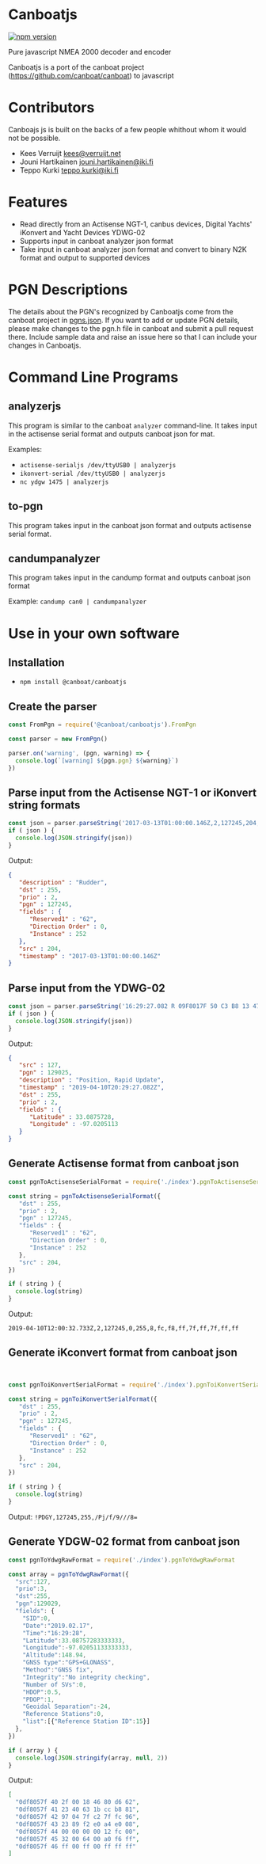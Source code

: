 # Canboatjs



[![npm version](https://img.shields.io/npm/v/@canboat/canboatjs.svg)](https://www.npmjs.com/@canboat/canboatjs)

Pure javascript NMEA 2000 decoder and encoder

Canboatjs is a port of the canboat project (https://github.com/canboat/canboat) to javascript

# Contributors
Canboajs js is built on the backs of a few people whithout whom it would not be possible.
- Kees Verruijt <kees@verruijt.net>
- Jouni Hartikainen <jouni.hartikainen@iki.fi>
- Teppo Kurki <teppo.kurki@iki.fi>

# Features

- Read directly from an Actisense NGT-1, canbus devices, Digital Yachts' iKonvert and Yacht Devices YDWG-02
- Supports input in canboat analyzer json format
- Take input in canboat analyzer json format and convert to binary N2K format and output to supported devices

# PGN Descriptions
The details about the PGN's recognized by Canboatjs come from the canboat project in [pgns.json](https://github.com/canboat/pgns). If you want to add or update PGN details, please make changes to the pgn.h file in canboat and submit a pull request there. Include sample data and raise an issue here so that I can include your changes in Canboatjs.


# Command Line Programs

## analyzerjs
This program is similar to the canboat `analyzer` command-line. It takes input in the actisense serial format and outputs canboat json for mat.

Examples: 

- `actisense-serialjs /dev/ttyUSB0 | analyzerjs`
- `ikonvert-serial /dev/ttyUSB0 | analyzerjs`
- `nc ydgw 1475 | analyzerjs`

## to-pgn
This program takes input in the canboat json format and outputs actisense serial format.

## candumpanalyzer
This program takes input in the candump format and outputs canboat json format

Example: `candump can0 | candumpanalyzer`

# Use in your own software

## Installation

- `npm install @canboat/canboatjs`

## Create the parser

```js
const FromPgn = require('@canboat/canboatjs').FromPgn

const parser = new FromPgn()

parser.on('warning', (pgn, warning) => {
  console.log(`[warning] ${pgn.pgn} ${warning}`)
})

```

## Parse input from the Actisense NGT-1 or iKonvert string formats

```js
const json = parser.parseString('2017-03-13T01:00:00.146Z,2,127245,204,255,8,fc,f8,ff,7f,ff,7f,ff,ff')
if ( json ) {
  console.log(JSON.stringify(json))
}

```

Output:
```json
{
   "description" : "Rudder",
   "dst" : 255,
   "prio" : 2,
   "pgn" : 127245,
   "fields" : {
      "Reserved1" : "62",
      "Direction Order" : 0,
      "Instance" : 252
   },
   "src" : 204,
   "timestamp" : "2017-03-13T01:00:00.146Z"
}
```

## Parse input from the YDWG-02

```js
const json = parser.parseString('16:29:27.082 R 09F8017F 50 C3 B8 13 47 D8 2B C6')
if ( json ) {
  console.log(JSON.stringify(json))
}
```

Output:
```json
{
   "src" : 127,
   "pgn" : 129025,
   "description" : "Position, Rapid Update",
   "timestamp" : "2019-04-10T20:29:27.082Z",
   "dst" : 255,
   "prio" : 2,
   "fields" : {
      "Latitude" : 33.0875728,
      "Longitude" : -97.0205113
   }
}
```

## Generate Actisense format from canboat json

```js
const pgnToActisenseSerialFormat = require('./index').pgnToActisenseSerialFormat

const string = pgnToActisenseSerialFormat({
   "dst" : 255,
   "prio" : 2,
   "pgn" : 127245,
   "fields" : {
      "Reserved1" : "62",
      "Direction Order" : 0,
      "Instance" : 252
   },
   "src" : 204,
})

if ( string ) {
  console.log(string)
}
```

Output:

`2019-04-10T12:00:32.733Z,2,127245,0,255,8,fc,f8,ff,7f,ff,7f,ff,ff`

## Generate iKconvert format from canboat json

```js


const pgnToiKonvertSerialFormat = require('./index').pgnToiKonvertSerialFormat

const string = pgnToiKonvertSerialFormat({
   "dst" : 255,
   "prio" : 2,
   "pgn" : 127245,
   "fields" : {
      "Reserved1" : "62",
      "Direction Order" : 0,
      "Instance" : 252
   },
   "src" : 204,
})

if ( string ) {
  console.log(string)
}
```

Output:  `!PDGY,127245,255,/Pj/f/9///8=`

## Generate YDGW-02 format from canboat json

```js
const pgnToYdwgRawFormat = require('./index').pgnToYdwgRawFormat

const array = pgnToYdwgRawFormat({
  "src":127,
  "prio":3,
  "dst":255,
  "pgn":129029,
  "fields": {
    "SID":0,
    "Date":"2019.02.17",
    "Time":"16:29:28",
    "Latitude":33.08757283333333,
    "Longitude":-97.02051133333333,
    "Altitude":148.94,
    "GNSS type":"GPS+GLONASS",
    "Method":"GNSS fix",
    "Integrity":"No integrity checking",
    "Number of SVs":0,
    "HDOP":0.5,
    "PDOP":1,
    "Geoidal Separation":-24,
    "Reference Stations":0,
    "list":[{"Reference Station ID":15}]
  },
})

if ( array ) {
  console.log(JSON.stringify(array, null, 2))
}
```

Output:

```json
[
  "0df8057f 40 2f 00 18 46 80 d6 62",
  "0df8057f 41 23 40 63 1b cc b8 81",
  "0df8057f 42 97 04 7f c2 7f fc 96",
  "0df8057f 43 23 89 f2 e0 a4 e0 08",
  "0df8057f 44 00 00 00 00 12 fc 00",
  "0df8057f 45 32 00 64 00 a0 f6 ff",
  "0df8057f 46 ff 00 ff 00 ff ff ff"
]
```
